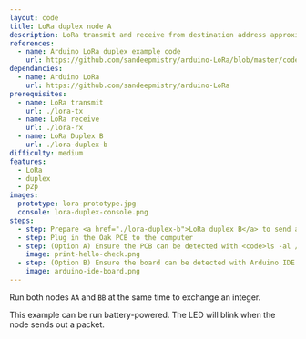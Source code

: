 ```yaml
---
layout: code
title: LoRa duplex node A
description: LoRa transmit and receive from destination address approximately at the same time
references:
  - name: Arduino LoRa duplex example code
    url: https://github.com/sandeepmistry/arduino-LoRa/blob/master/code/LoRaDuplex/LoRaDuplex.ino
dependancies:
  - name: Arduino LoRa
    url: https://github.com/sandeepmistry/arduino-LoRa
prerequisites:
  - name: LoRa transmit
    url: ./lora-tx
  - name: LoRa receive
    url: ./lora-rx
  - name: LoRa Duplex B
    url: ./lora-duplex-b
difficulty: medium
features:
  - LoRa
  - duplex
  - p2p
images:
  prototype: lora-prototype.jpg
  console: lora-duplex-console.png
steps:
  - step: Prepare <a href="./lora-duplex-b">LoRa duplex B</a> to send and receive at the same time
  - step: Plug in the Oak PCB to the computer
  - step: (Option A) Ensure the PCB can be detected with <code>ls -al /dev/cu.usbmodem</code> and <code>arduino-cli board list</code>. Run <code>make</code> to compile and upload the code to the board.
    image: print-hello-check.png
  - step: (Option B) Ensure the board can be detected with Arduino IDE. Compile and upload the code to the board.
    image: arduino-ide-board.png
---
```


Run both nodes `AA` and `BB` at the same time to exchange an integer.

This example can be run battery-powered. The LED will blink when the node sends out a packet.
